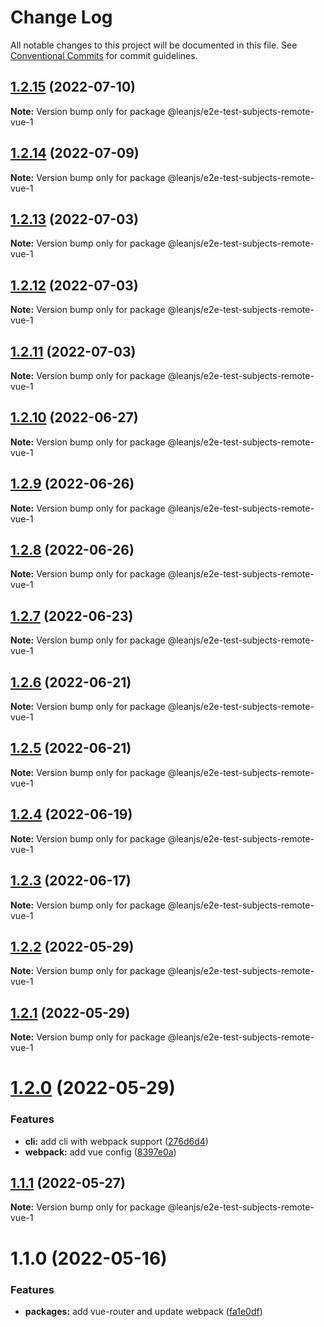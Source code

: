 # Change Log

All notable changes to this project will be documented in this file.
See [Conventional Commits](https://conventionalcommits.org) for commit guidelines.

## [1.2.15](https://github.com/leanjs/leanjs/compare/@leanjs/e2e-test-subjects-remote-vue-1@1.2.14...@leanjs/e2e-test-subjects-remote-vue-1@1.2.15) (2022-07-10)

**Note:** Version bump only for package @leanjs/e2e-test-subjects-remote-vue-1





## [1.2.14](https://github.com/leanjs/leanjs/compare/@leanjs/e2e-test-subjects-remote-vue-1@1.2.13...@leanjs/e2e-test-subjects-remote-vue-1@1.2.14) (2022-07-09)

**Note:** Version bump only for package @leanjs/e2e-test-subjects-remote-vue-1





## [1.2.13](https://github.com/leanjs/leanjs/compare/@leanjs/e2e-test-subjects-remote-vue-1@1.2.12...@leanjs/e2e-test-subjects-remote-vue-1@1.2.13) (2022-07-03)

**Note:** Version bump only for package @leanjs/e2e-test-subjects-remote-vue-1





## [1.2.12](https://github.com/leanjs/leanjs/compare/@leanjs/e2e-test-subjects-remote-vue-1@1.2.11...@leanjs/e2e-test-subjects-remote-vue-1@1.2.12) (2022-07-03)

**Note:** Version bump only for package @leanjs/e2e-test-subjects-remote-vue-1





## [1.2.11](https://github.com/leanjs/leanjs/compare/@leanjs/e2e-test-subjects-remote-vue-1@1.2.10...@leanjs/e2e-test-subjects-remote-vue-1@1.2.11) (2022-07-03)

**Note:** Version bump only for package @leanjs/e2e-test-subjects-remote-vue-1





## [1.2.10](https://github.com/leanjs/leanjs/compare/@leanjs/e2e-test-subjects-remote-vue-1@1.2.9...@leanjs/e2e-test-subjects-remote-vue-1@1.2.10) (2022-06-27)

**Note:** Version bump only for package @leanjs/e2e-test-subjects-remote-vue-1





## [1.2.9](https://github.com/leanjs/leanjs/compare/@leanjs/e2e-test-subjects-remote-vue-1@1.2.8...@leanjs/e2e-test-subjects-remote-vue-1@1.2.9) (2022-06-26)

**Note:** Version bump only for package @leanjs/e2e-test-subjects-remote-vue-1





## [1.2.8](https://github.com/leanjs/leanjs/compare/@leanjs/e2e-test-subjects-remote-vue-1@1.2.7...@leanjs/e2e-test-subjects-remote-vue-1@1.2.8) (2022-06-26)

**Note:** Version bump only for package @leanjs/e2e-test-subjects-remote-vue-1





## [1.2.7](https://github.com/leanjs/leanjs/compare/@leanjs/e2e-test-subjects-remote-vue-1@1.2.6...@leanjs/e2e-test-subjects-remote-vue-1@1.2.7) (2022-06-23)

**Note:** Version bump only for package @leanjs/e2e-test-subjects-remote-vue-1





## [1.2.6](https://github.com/leanjs/leanjs/compare/@leanjs/e2e-test-subjects-remote-vue-1@1.2.5...@leanjs/e2e-test-subjects-remote-vue-1@1.2.6) (2022-06-21)

**Note:** Version bump only for package @leanjs/e2e-test-subjects-remote-vue-1





## [1.2.5](https://github.com/leanjs/leanjs/compare/@leanjs/e2e-test-subjects-remote-vue-1@1.2.4...@leanjs/e2e-test-subjects-remote-vue-1@1.2.5) (2022-06-21)

**Note:** Version bump only for package @leanjs/e2e-test-subjects-remote-vue-1





## [1.2.4](https://github.com/leanjs/leanjs/compare/@leanjs/e2e-test-subjects-remote-vue-1@1.2.3...@leanjs/e2e-test-subjects-remote-vue-1@1.2.4) (2022-06-19)

**Note:** Version bump only for package @leanjs/e2e-test-subjects-remote-vue-1





## [1.2.3](https://github.com/leanjs/leanjs/compare/@leanjs/e2e-test-subjects-remote-vue-1@1.2.2...@leanjs/e2e-test-subjects-remote-vue-1@1.2.3) (2022-06-17)

**Note:** Version bump only for package @leanjs/e2e-test-subjects-remote-vue-1





## [1.2.2](https://github.com/leanjs/leanjs/compare/@leanjs/e2e-test-subjects-remote-vue-1@1.2.1...@leanjs/e2e-test-subjects-remote-vue-1@1.2.2) (2022-05-29)

**Note:** Version bump only for package @leanjs/e2e-test-subjects-remote-vue-1





## [1.2.1](https://github.com/leanjs/leanjs/compare/@leanjs/e2e-test-subjects-remote-vue-1@1.2.0...@leanjs/e2e-test-subjects-remote-vue-1@1.2.1) (2022-05-29)

**Note:** Version bump only for package @leanjs/e2e-test-subjects-remote-vue-1





# [1.2.0](https://github.com/leanjs/leanjs/compare/@leanjs/e2e-test-subjects-remote-vue-1@1.1.1...@leanjs/e2e-test-subjects-remote-vue-1@1.2.0) (2022-05-29)


### Features

* **cli:** add cli with webpack support ([276d6d4](https://github.com/leanjs/leanjs/commit/276d6d4aab1c40c74ecf9eeeffa3046a9ce5026c))
* **webpack:** add vue config ([8397e0a](https://github.com/leanjs/leanjs/commit/8397e0aeb8b4d4278213f227ac003c71d9e3db39))





## [1.1.1](https://github.com/leanjs/leanjs/compare/@leanjs/e2e-test-subjects-remote-vue-1@1.1.0...@leanjs/e2e-test-subjects-remote-vue-1@1.1.1) (2022-05-27)

**Note:** Version bump only for package @leanjs/e2e-test-subjects-remote-vue-1





# 1.1.0 (2022-05-16)


### Features

* **packages:** add vue-router and update webpack ([fa1e0df](https://github.com/leanjs/leanjs/commit/fa1e0df3a28a7b015340b6ebf4f379c8912647e1))
